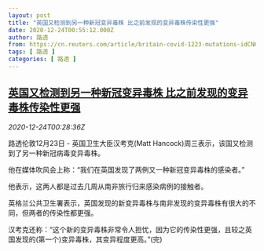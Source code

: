 ```yaml
---
layout: post
title: "英国又检测到另一种新冠变异毒株 比之前发现的变异毒株传染性更强"
date: 2020-12-24T00:55:12.000Z
author: 路透
from: https://cn.reuters.com/article/britain-covid-1223-mutations-idCNKBS28Y01L
tags: [ 路透 ]
categories: [ 路透 ]
---
```

<!--1608771312000-->
[英国又检测到另一种新冠变异毒株 比之前发现的变异毒株传染性更强](https://cn.reuters.com/article/britain-covid-1223-mutations-idCNKBS28Y01L)
------

<div>
<div><i>2020-12-24T00:28:36Z</i></div><p>路透伦敦12月23日 - 英国卫生大臣汉考克(Matt Hancock)周三表示，该国又检测到了另一种新冠病毒变异毒株。</p><p>他在媒体吹风会上称：“我们在英国发现了两例又一种新冠变异毒株的感染者。”</p><p>他表示，这两人都是过去几周从南非旅行归来感染病例的接触者。</p><p>英格兰公共卫生署表示，英国发现的新变异毒株与南非发现的变异毒株有很大的不同，但两者的传染性都更强。</p><p>汉考克还称：“这个新的变异毒株非常令人担忧，因为它的传染性更强，且较之英国发现的(第一个)变异毒株，其变异程度更高。”(完)</p>
</div>
